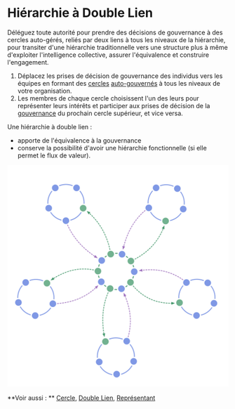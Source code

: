 # Hiérarchie à Double Lien

<summary>
Déléguez toute autorité pour prendre des décisions de gouvernance à des cercles auto-gérés, reliés par deux liens à tous les niveaux de la hiérarchie, pour transiter d'une hiérarchie traditionnelle vers une structure plus à même d'exploiter l'intelligence collective, assurer l'équivalence et construire l'engagement.
</summary>

1. Déplacez les prises de décision de gouvernance des individus vers les équipes en formant des [cercles](glossary:circle) [auto-gouvernés](glossary-circle) à tous les niveaux de votre organisation.
2. Les membres de chaque cercle choisissent l'un des leurs pour représenter leurs intérêts et participer aux prises de décision de la [gouvernance](glossary:governance) du prochain cercle supérieur, et vice versa.

Une hiérarchie à double lien :

- apporte de l'équivalence à la gouvernance
- conserve la possibilité d'avoir une hiérarchie fonctionnelle (si elle permet le flux de valeur).

![Une hiérarchie à double lien: une hiérarchie pas comme les autres](img/structural-patterns/double-linked-hierarchy.png)

\*\*Voir aussi : \*\* [Cercle](section:circle), [Double Lien](section:double-linking), [Représentant](section:representative)
